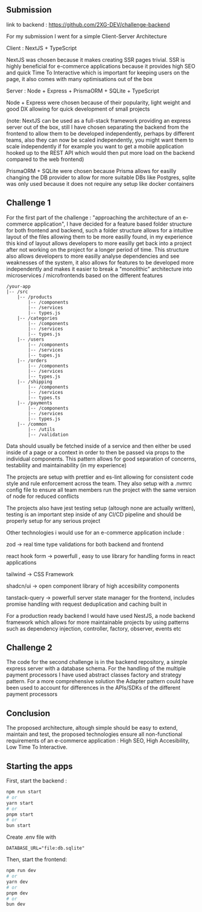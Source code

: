 ## Submission

link to backend : https://github.com/2XG-DEV/challenge-backend

For my submission I went for a simple Client-Server Architecture

Client : NextJS + TypeScript

NextJS was chosen because it makes creating SSR pages trivial. SSR is highly beneficial for e-commerce applications because it provides high SEO and quick Time To Interactive which is important for keeping users on the page, it also comes with many optimisations out of the box

Server : Node + Express + PrismaORM + SQLite + TypeScript

Node + Express were chosen because of their popularity, light weight and good DX allowing for quick development of small projects 

(note: NextJS can be used as a full-stack framework providing an express server out of the box, still I have chosen separating the backend from the frontend to allow them to be developed independently, perhaps by different teams, also they can now be scaled independently, you might want them to scale independently if for example you want to get a mobile application hooked up to the REST API which would then put more load on the backend compared to the web frontend)

PrismaORM + SQLite were chosen because Prisma allows for easilly changing the DB provider to allow for more suitable DBs like Postgres, sqlite was only used because it does not require any setup like docker containers

## Challenge 1

For the first part of the challenge : "approaching the architecture of an e-commerce application", I have decided for a feature based folder structure for both frontend and backend, such a folder structure allows for a intuitive layout of the files allowing them to be more easilly found, in my experience this kind of layout allows developers to more easilly get back into a project after not working on the project for a longer period of time. This structure also allows developers to more easilly analyse dependencies and see weaknesses of the system, it also allows for features to be developed more independently and makes it easier to break a "monolithic" architecture into microservices / microfrontends based on the different features

```
/your-app
|-- /src
    |-- /products
        |-- /components
        |-- /services
        |-- types.js
    |-- /categories
        |-- /components
        |-- /services
        |-- types.js
    |-- /users
        |-- /components
        |-- /services
        |-- tupes.js
    |-- /orders
        |-- /components
        |-- /services
        |-- types.js
    |-- /shipping
        |-- /components
        |-- /services
        |-- types.ts
    |-- /payments
        |-- /components
        |-- /services
        |-- types.js
    |-- /common
        |-- /utils
        |-- /validation
```

Data should usually be fetched inside of a service and then either be used inside of a page or a context in order to then be passed via props to the individual components. This pattern allows for good separation of concerns, testability and maintainability (in my experience)

The projects are setup with prettier and es-lint allowing for consistent code style and rule enforcement across the team. They also setup with a .nvmrc config file to ensure all team members run the project with the same version of node for reduced conflicts

The projects also have jest testing setup (altough none are actually written), testing is an important step inside of any CI/CD pipeline and should be properly setup for any serious project

Other technologies i would use for an e-commerce application include : 

zod -> real time type validations for both backend and frontend

react hook form -> powerfull , easy to use library for handling forms in react applications

tailwind -> CSS Framework

shadcn/ui -> open component library of high accesibility components

tanstack-query -> powerfull server state manager for the frontend, includes promise handling with request deduplication and caching built in

For a production ready backend I would have used NestJS, a node backend framework which allows for more maintainable projects by using patterns such as dependency injection, controller, factory, observer, events etc

## Challenge 2

The code for the second challenge is in the backend repository, a simple express server with a database schema. For the handling of the multiple payment processors I have used abstract classes factory and strategy pattern. For a more comprehensive solution the Adapter pattern could have been used to account for differences in the APIs/SDKs of the different payment processors

## Conclusion

The proposed architecture, altough simple should be easy to extend, maintain and test, the proposed technologies ensure all non-functional requirements of an e-commerce application : High SEO, High Accesibility, Low Time To Interactive.

## Starting the apps

First, start the backend :

```bash
npm run start
# or
yarn start
# or
pnpm start
# or
bun start
```

Create .env file with 

```
DATABASE_URL="file:db.sqlite"
```

Then, start the frontend:

```bash
npm run dev
# or
yarn dev
# or
pnpm dev
# or
bun dev
```

